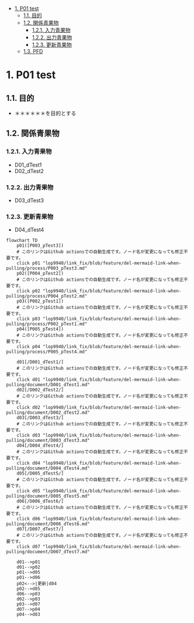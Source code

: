 - [1. P01 test](#1-p01-test)
  - [1.1. 目的](#11-目的)
  - [1.2. 関係青果物](#12-関係青果物)
    - [1.2.1. 入力青果物](#121-入力青果物)
    - [1.2.2. 出力青果物](#122-出力青果物)
    - [1.2.3. 更新青果物](#123-更新青果物)
  - [1.3. PFD](#13-pfd)

# 1. P01 test

## 1.1. 目的

- ＊＊＊＊＊＊を目的とする

## 1.2. 関係青果物

### 1.2.1. 入力青果物

- D01_dTest1
- D02_dTest2

### 1.2.2. 出力青果物

- D03_dTest3

### 1.2.3. 更新青果物

- D04_dTest4
```mermaid
flowchart TD
    p01([P003_pTest3])
    # このリンクはGithub actionsでの自動生成です。ノード名が変更になっても修正不要です。
    click p01 "lop9940/link_fix/blob/feature/del-mermaid-link-when-pulling/process/P003_pTest3.md"
    p02([P004_pTest2])
    # このリンクはGithub actionsでの自動生成です。ノード名が変更になっても修正不要です。
    click p02 "lop9940/link_fix/blob/feature/del-mermaid-link-when-pulling/process/P004_pTest2.md"
    p03([P002_pTest1])
    # このリンクはGithub actionsでの自動生成です。ノード名が変更になっても修正不要です。
    click p03 "lop9940/link_fix/blob/feature/del-mermaid-link-when-pulling/process/P002_pTest1.md"
    p04([P005_pTest4])
    # このリンクはGithub actionsでの自動生成です。ノード名が変更になっても修正不要です。
    click p04 "lop9940/link_fix/blob/feature/del-mermaid-link-when-pulling/process/P005_pTest4.md"

    d01[/D001_dTest1/]
    # このリンクはGithub actionsでの自動生成です。ノード名が変更になっても修正不要です。
    click d01 "lop9940/link_fix/blob/feature/del-mermaid-link-when-pulling/document/D001_dTest1.md"
    d02[/D002_dTest2/]
    # このリンクはGithub actionsでの自動生成です。ノード名が変更になっても修正不要です。
    click d02 "lop9940/link_fix/blob/feature/del-mermaid-link-when-pulling/document/D002_dTest2.md"
    d03[/D003_dTest3/]
    # このリンクはGithub actionsでの自動生成です。ノード名が変更になっても修正不要です。
    click d03 "lop9940/link_fix/blob/feature/del-mermaid-link-when-pulling/document/D003_dTest3.md"
    d04[/D004_dTest4/]
    # このリンクはGithub actionsでの自動生成です。ノード名が変更になっても修正不要です。
    click d04 "lop9940/link_fix/blob/feature/del-mermaid-link-when-pulling/document/D004_dTest4.md"
    d05[/D005_dTest5/]
    # このリンクはGithub actionsでの自動生成です。ノード名が変更になっても修正不要です。
    click d05 "lop9940/link_fix/blob/feature/del-mermaid-link-when-pulling/document/D005_dTest5.md"
    d06[/D006_dTest6/]
    # このリンクはGithub actionsでの自動生成です。ノード名が変更になっても修正不要です。
    click d06 "lop9940/link_fix/blob/feature/del-mermaid-link-when-pulling/document/D006_dTest6.md"
    d07[/D007_dTest7/]
    # このリンクはGithub actionsでの自動生成です。ノード名が変更になっても修正不要です。
    click d07 "lop9940/link_fix/blob/feature/del-mermaid-link-when-pulling/document/D007_dTest7.md"

    d01-->p01
    d01-->p02
    p01-->d05
    p01-->d06
    p02<-->|更新|d04
    p02-->d05
    d06-->p03
    d02-->p03
    p03-->d07
    d07-->p04
    p04-->d03
```